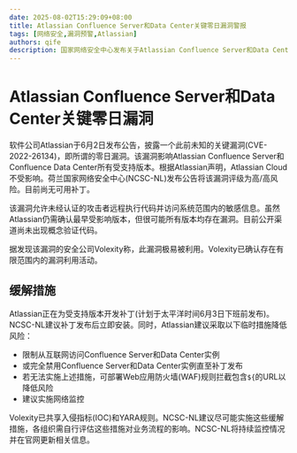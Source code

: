 ```yaml
---
date: 2025-08-02T15:29:09+08:00
title: Atlassian Confluence Server和Data Center关键零日漏洞警报
tags: [网络安全,漏洞预警,Atlassian]
authors: qife
description: 国家网络安全中心发布关于Atlassian Confluence Server和Data Center的零日漏洞(CVE-2022-26134)警报，该漏洞允许未授权远程代码执行，目前尚无补丁，文章提供了临时缓解措施建议。
---
```


# Atlassian Confluence Server和Data Center关键零日漏洞

软件公司Atlassian于6月2日发布公告，披露一个此前未知的关键漏洞(CVE-2022-26134)，即所谓的零日漏洞。该漏洞影响Atlassian Confluence Server和Confluence Data Center所有受支持版本。根据Atlassian声明，Atlassian Cloud不受影响。荷兰国家网络安全中心(NCSC-NL)发布公告将该漏洞评级为高/高风险。目前尚无可用补丁。

该漏洞允许未经认证的攻击者远程执行代码并访问系统范围内的敏感信息。虽然Atlassian仍需确认最早受影响版本，但很可能所有版本均存在漏洞。目前公开渠道尚未出现概念验证代码。

据发现该漏洞的安全公司Volexity称，此漏洞极易被利用。Volexity已确认存在有限范围内的漏洞利用活动。

## 缓解措施

Atlassian正在为受支持版本开发补丁(计划于太平洋时间6月3日下班前发布)。NCSC-NL建议补丁发布后立即安装。同时，Atlassian建议采取以下临时措施降低风险：

- 限制从互联网访问Confluence Server和Data Center实例
- 或完全禁用Confluence Server和Data Center实例直至补丁发布
- 若无法实施上述措施，可部署Web应用防火墙(WAF)规则拦截包含`${`的URL以降低风险
- 建议实施网络监控

Volexity已共享入侵指标(IOC)和YARA规则。NCSC-NL建议尽可能实施这些缓解措施，各组织需自行评估这些措施对业务流程的影响。NCSC-NL将持续监控情况并在官网更新相关信息。